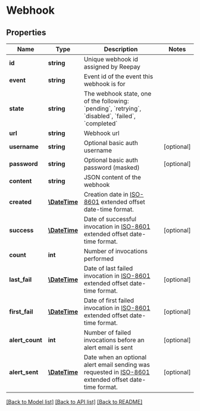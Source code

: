 # Webhook

## Properties
Name | Type | Description | Notes
------------ | ------------- | ------------- | -------------
**id** | **string** | Unique webhook id assigned by Reepay | 
**event** | **string** | Event id of the event this webhook is for | 
**state** | **string** | The webhook state, one of the following: &#x60;pending&#x60;, &#x60;retrying&#x60;, &#x60;disabled&#x60;, &#x60;failed&#x60;, &#x60;completed&#x60; | 
**url** | **string** | Webhook url | 
**username** | **string** | Optional basic auth username | [optional] 
**password** | **string** | Optional basic auth password (masked) | [optional] 
**content** | **string** | JSON content of the webhook | 
**created** | [**\DateTime**](\DateTime.md) | Creation date in [ISO-8601](http://en.wikipedia.org/wiki/ISO_8601) extended offset date-time format. | 
**success** | [**\DateTime**](\DateTime.md) | Date of successful invocation in [ISO-8601](http://en.wikipedia.org/wiki/ISO_8601) extended offset date-time format. | [optional] 
**count** | **int** | Number of invocations performed | 
**last_fail** | [**\DateTime**](\DateTime.md) | Date of last failed invocation in [ISO-8601](http://en.wikipedia.org/wiki/ISO_8601) extended offset date-time format. | [optional] 
**first_fail** | [**\DateTime**](\DateTime.md) | Date of first failed invocation in [ISO-8601](http://en.wikipedia.org/wiki/ISO_8601) extended offset date-time format. | [optional] 
**alert_count** | **int** | Number of failed invocations before an alert email is sent | [optional] 
**alert_sent** | [**\DateTime**](\DateTime.md) | Date when an optional alert email sending was requested in [ISO-8601](http://en.wikipedia.org/wiki/ISO_8601) extended offset date-time format. | [optional] 

[[Back to Model list]](../../README.md#documentation-for-models) [[Back to API list]](../../README.md#documentation-for-api-endpoints) [[Back to README]](../../README.md)

